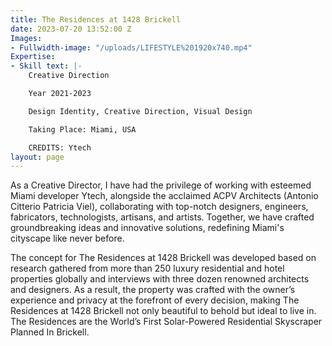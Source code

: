 ```yaml
---
title: The Residences at 1428 Brickell
date: 2023-07-20 13:52:00 Z
Images:
- Fullwidth-image: "/uploads/LIFESTYLE%201920x740.mp4"
Expertise:
- Skill text: |-
    Creative Direction

    Year 2021-2023

    Design Identity, Creative Direction, Visual Design

    Taking Place: Miami, USA

    CREDITS: Ytech
layout: page
---
```


As a Creative Director, I have had the privilege of working with esteemed Miami developer Ytech, alongside the acclaimed ACPV Architects (Antonio Citterio Patricia Viel), collaborating with top-notch designers, engineers, fabricators, technologists, artisans, and artists. Together, we have crafted groundbreaking ideas and innovative solutions, redefining Miami's cityscape like never before.

The concept for The Residences at 1428 Brickell was developed based on research gathered from more than 250 luxury residential and hotel properties globally and interviews with three dozen renowned architects and designers. As a result, the property was crafted with the owner’s experience and privacy at the forefront of every decision, making The Residences at 1428 Brickell not only beautiful to behold but ideal to live in. The Residences are the World’s First Solar-Powered Residential Skyscraper Planned In Brickell.




